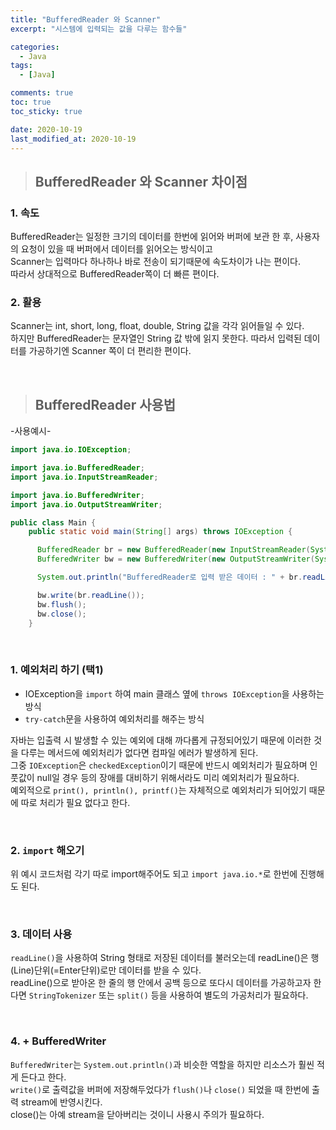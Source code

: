 ```yaml
---
title: "BufferedReader 와 Scanner"
excerpt: "시스템에 입력되는 값을 다루는 함수들"

categories:
  - Java
tags:
  - [Java]

comments: true
toc: true
toc_sticky: true

date: 2020-10-19
last_modified_at: 2020-10-19
---
```


> ## BufferedReader 와 Scanner 차이점

### 1. 속도

BufferedReader는 일정한 크기의 데이터를 한번에 읽어와 버퍼에 보관 한 후, 사용자의 요청이 있을 때 버퍼에서 데이터를 읽어오는 방식이고  
Scanner는 입력마다 하나하나 바로 전송이 되기때문에 속도차이가 나는 편이다.  
따라서 상대적으로 BufferedReader쪽이 더 빠른 편이다.

### 2. 활용

Scanner는 int, short, long, float, double, String 값을 각각 읽어들일 수 있다.  
하지만 BufferedReader는 문자열인 String 값 밖에 읽지 못한다.
따라서 입력된 데이터를 가공하기엔 Scanner 쪽이 더 편리한 편이다.

<br>

> ## BufferedReader 사용법

-사용예시-

```java
import java.io.IOException;

import java.io.BufferedReader;
import java.io.InputStreamReader;

import java.io.BufferedWriter;
import java.io.OutputStreamWriter;

public class Main {
    public static void main(String[] args) throws IOException {

      BufferedReader br = new BufferedReader(new InputStreamReader(System.in));
      BufferedWriter bw = new BufferedWriter(new OutputStreamWriter(System.out));

      System.out.println("BufferedReader로 입력 받은 데이터 : " + br.readLine());

      bw.write(br.readLine());
      bw.flush();
      bw.close();
    }
```

<br>

### 1. 예외처리 하기 (택1)

- IOException을 `import` 하여 main 클래스 옆에 `throws IOException`을 사용하는 방식
- `try-catch`문을 사용하여 예외처리를 해주는 방식

자바는 입출력 시 발생할 수 있는 예외에 대해 까다롭게 규정되어있기 때문에 이러한 것을 다루는 메서드에 예외처리가 없다면 컴파일 에러가 발생하게 된다.  
그중 `IOException`은 `checkedException`이기 때문에 반드시 예외처리가 필요하며 인풋값이 null일 경우 등의 장애를 대비하기 위해서라도 미리 예외처리가 필요하다.  
예외적으로 `print(), println(), printf()`는 자체적으로 예외처리가 되어있기 때문에 따로 처리가 필요 없다고 한다.

<br>

### 2. `import` 해오기

위 예시 코드처럼 각기 따로 import해주어도 되고 `import java.io.*`로 한번에 진행해도 된다.

<br>

### 3. 데이터 사용

`readLine()`을 사용하여 String 형태로 저장된 데이터를 불러오는데 readLine()은 행(Line)단위(=Enter단위)로만 데이터를 받을 수 있다.  
readLine()으로 받아온 한 줄의 행 안에서 공백 등으로 또다시 데이터를 가공하고자 한다면 `StringTokenizer` 또는 `split()` 등을 사용하여 별도의 가공처리가 필요하다.

<br>

### 4. \+ BufferedWriter

`BufferedWriter`는 `System.out.println()`과 비슷한 역할을 하지만 리소스가 훨씬 적게 든다고 한다.  
`write()`로 출력값을 버퍼에 저장해두었다가 `flush()`나 `close()` 되었을 때 한번에 출력 stream에 반영시킨다.  
close()는 아예 stream을 닫아버리는 것이니 사용시 주의가 필요하다.

